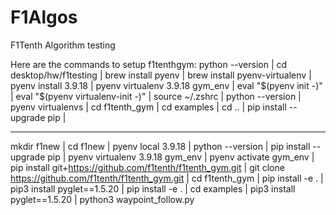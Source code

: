 # F1Algos
F1Tenth Algorithm testing

Here are the commands to setup f1tenthgym: 
python --version | 
cd desktop/hw/f1testing  | 
brew install pyenv  | 
brew install pyenv-virtualenv  | 
pyenv install 3.9.18 | 
pyenv virtualenv 3.9.18 gym_env | 
eval "$(pyenv init -)" | 
eval "$(pyenv virtualenv-init -)" | 
source ~/.zshrc | 
python --version | 
pyenv virtualenvs | 
cd f1tenth_gym | 
cd examples | 
cd .. | 
pip install --upgrade pip | 
_____________
mkdir f1new | 
cd f1new | 
pyenv local 3.9.18 | 
python --version | 
pip install --upgrade pip | 
pyenv virtualenv 3.9.18 gym_env | 
pyenv activate gym_env | 
pip install git+https://github.com/f1tenth/f1tenth_gym.git | 
git clone https://github.com/f1tenth/f1tenth_gym.git | 
cd f1tenth_gym | 
pip install -e . | 
pip3 install pyglet==1.5.20 | 
pip install -e . | 
cd examples | 
pip3 install pyglet==1.5.20 | 
python3 waypoint_follow.py 
